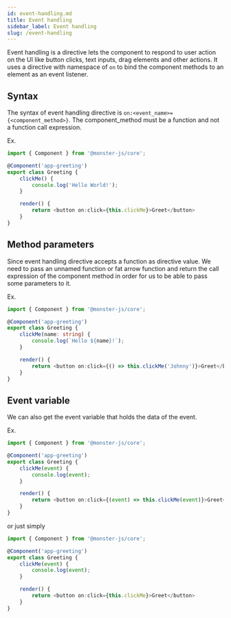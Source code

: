 ```yaml
---
id: event-handling.md
title: Event handling
sidebar_label: Event handling
slug: /event-handling
---
```


Event handling is a directive lets the component to respond to user action on the UI like button clicks, text inputs, drag elements and other actions.
It uses a directive with namespace of `on` to bind the component methods to an element as an event listener.

## Syntax

The syntax of event handling directive is `on:<event_name>={<component_method>}`.
The component_method must be a function and not a function call expression.

Ex.

```typescript
import { Component } from '@monster-js/core';

@Component('app-greeting')
export class Greeting {
    clickMe() {
        console.log('Hello World!');
    }

    render() {
        return <button on:click={this.clickMe}>Greet</button>
    }
}
```

## Method parameters

Since event handling directive accepts a function as directive value.
We need to pass an unnamed function or fat arrow function and return the call expression of the component method in order for us to be able to pass some parameters to it.

Ex.

```typescript
import { Component } from '@monster-js/core';

@Component('app-greeting')
export class Greeting {
    clickMe(name: string) {
        console.log(`Hello ${name}!`);
    }

    render() {
        return <button on:click={() => this.clickMe('Johnny')}>Greet</button>
    }
}
```

## Event variable

We can also get the event variable that holds the data of the event.

Ex.

```typescript
import { Component } from '@monster-js/core';

@Component('app-greeting')
export class Greeting {
    clickMe(event) {
        console.log(event);
    }

    render() {
        return <button on:click={(event) => this.clickMe(event)}>Greet</button>
    }
}
```

or just simply

```typescript
import { Component } from '@monster-js/core';

@Component('app-greeting')
export class Greeting {
    clickMe(event) {
        console.log(event);
    }

    render() {
        return <button on:click={this.clickMe}>Greet</button>
    }
}
```
